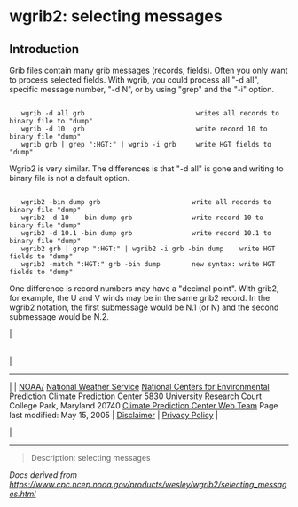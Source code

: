 # wgrib2: selecting messages

## Introduction

Grib files contain many grib messages (records, fields). Often you only want to
process selected fields. With wgrib, you could process all "-d all", specific
message number, "-d N", or by using "grep" and the "-i" option.

```

   wgrib -d all grb                            writes all records to binary file to "dump"
   wgrib -d 10  grb                            write record 10 to binary file "dump"
   wgrib grb | grep ":HGT:" | wgrib -i grb     write HGT fields to "dump"

```

Wgrib2 is very similar. The differences is that "-d all" is gone and writing
to binary file is not a default option.

```

   wgrib2 -bin dump grb                       write all records to binary file "dump"
   wgrib2 -d 10   -bin dump grb               write record 10 to binary file "dump"
   wgrib2 -d 10.1 -bin dump grb               write record 10.1 to binary file "dump"
   wgrib2 grb | grep ":HGT:" | wgrib2 -i grb -bin dump    write HGT fields to "dump"
   wgrib2 -match ":HGT:" grb -bin dump        new syntax: write HGT fields to "dump"

```

One difference is record numbers may have a "decimal point". With grib2, for example,
the U and V winds may be in the same grib2 record. In the wgrib2 notation,
the first submessage would be N.1 (or N) and the second submessage would be N.2.

|

|     |
| --- |

|

---

|
| [NOAA/](https://www.noaa.gov/)
[National Weather Service](https://www.nws.noaa.gov/)
[National Centers for Environmental Prediction](https://www.ncep.noaa.gov/)
Climate Prediction Center
5830 University Research Court
College Park, Maryland 20740
[Climate Prediction Center Web Team](/comment-form.html)
Page last modified: May 15, 2005
| [Disclaimer](https://weather.gov/disclaimer.php) | [Privacy Policy](https://weather.gov/privacy.php) |

|

---

> Description: selecting messages

_Docs derived from <https://www.cpc.ncep.noaa.gov/products/wesley/wgrib2/selecting_messages.html>_
